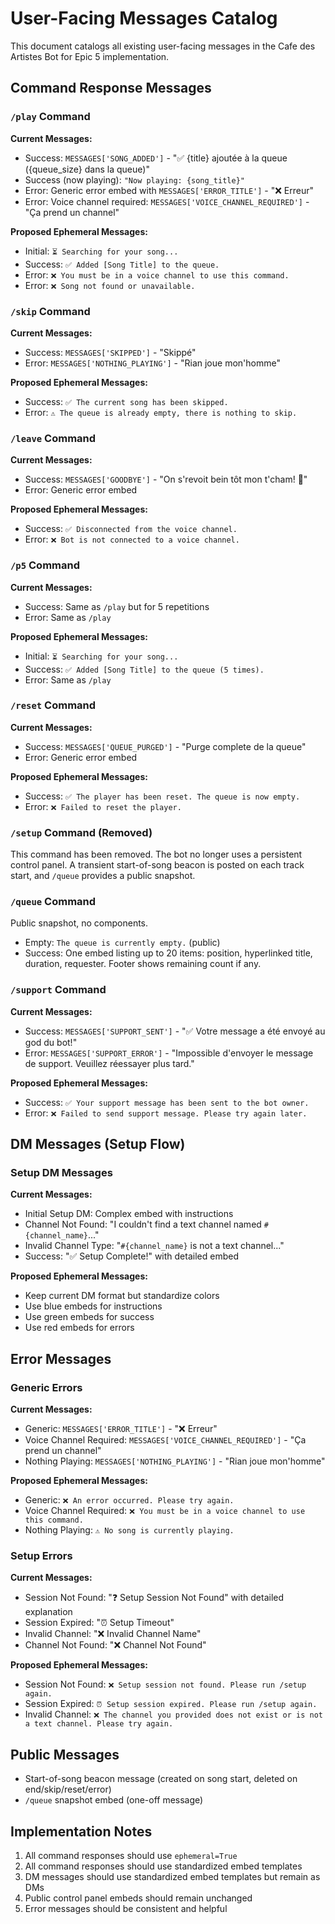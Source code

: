 # User-Facing Messages Catalog

This document catalogs all existing user-facing messages in the Cafe des Artistes Bot for Epic 5 implementation.

## Command Response Messages

### `/play` Command
**Current Messages:**
- Success: `MESSAGES['SONG_ADDED']` - "✅ {title} ajoutée à la queue ({queue_size} dans la queue)"
- Success (now playing): `"Now playing: {song_title}"`
- Error: Generic error embed with `MESSAGES['ERROR_TITLE']` - "❌ Erreur"
- Error: Voice channel required: `MESSAGES['VOICE_CHANNEL_REQUIRED']` - "Ça prend un channel"

**Proposed Ephemeral Messages:**
- Initial: `⏳ Searching for your song...`
- Success: `✅ Added [Song Title] to the queue.`
- Error: `❌ You must be in a voice channel to use this command.`
- Error: `❌ Song not found or unavailable.`

### `/skip` Command
**Current Messages:**
- Success: `MESSAGES['SKIPPED']` - "Skippé"
- Error: `MESSAGES['NOTHING_PLAYING']` - "Rian joue mon'homme"

**Proposed Ephemeral Messages:**
- Success: `✅ The current song has been skipped.`
- Error: `⚠️ The queue is already empty, there is nothing to skip.`

### `/leave` Command
**Current Messages:**
- Success: `MESSAGES['GOODBYE']` - "On s'revoit bein tôt mon t'cham! 👋"
- Error: Generic error embed

**Proposed Ephemeral Messages:**
- Success: `✅ Disconnected from the voice channel.`
- Error: `❌ Bot is not connected to a voice channel.`

### `/p5` Command
**Current Messages:**
- Success: Same as `/play` but for 5 repetitions
- Error: Same as `/play`

**Proposed Ephemeral Messages:**
- Initial: `⏳ Searching for your song...`
- Success: `✅ Added [Song Title] to the queue (5 times).`
- Error: Same as `/play`

### `/reset` Command
**Current Messages:**
- Success: `MESSAGES['QUEUE_PURGED']` - "Purge complete de la queue"
- Error: Generic error embed

**Proposed Ephemeral Messages:**
- Success: `✅ The player has been reset. The queue is now empty.`
- Error: `❌ Failed to reset the player.`

### `/setup` Command (Removed)
This command has been removed. The bot no longer uses a persistent control panel. A transient start-of-song beacon is posted on each track start, and `/queue` provides a public snapshot.

### `/queue` Command
Public snapshot, no components.
- Empty: `The queue is currently empty.` (public)
- Success: One embed listing up to 20 items: position, hyperlinked title, duration, requester. Footer shows remaining count if any.

### `/support` Command
**Current Messages:**
- Success: `MESSAGES['SUPPORT_SENT']` - "✅ Votre message a été envoyé au god du bot!"
- Error: `MESSAGES['SUPPORT_ERROR']` - "Impossible d'envoyer le message de support. Veuillez réessayer plus tard."

**Proposed Ephemeral Messages:**
- Success: `✅ Your support message has been sent to the bot owner.`
- Error: `❌ Failed to send support message. Please try again later.`

## DM Messages (Setup Flow)

### Setup DM Messages
**Current Messages:**
- Initial Setup DM: Complex embed with instructions
- Channel Not Found: "I couldn't find a text channel named `#{channel_name}`..."
- Invalid Channel Type: "`#{channel_name}` is not a text channel..."
- Success: "✅ Setup Complete!" with detailed embed

**Proposed Ephemeral Messages:**
- Keep current DM format but standardize colors
- Use blue embeds for instructions
- Use green embeds for success
- Use red embeds for errors

## Error Messages

### Generic Errors
**Current Messages:**
- Generic: `MESSAGES['ERROR_TITLE']` - "❌ Erreur"
- Voice Channel Required: `MESSAGES['VOICE_CHANNEL_REQUIRED']` - "Ça prend un channel"
- Nothing Playing: `MESSAGES['NOTHING_PLAYING']` - "Rian joue mon'homme"

**Proposed Ephemeral Messages:**
- Generic: `❌ An error occurred. Please try again.`
- Voice Channel Required: `❌ You must be in a voice channel to use this command.`
- Nothing Playing: `⚠️ No song is currently playing.`

### Setup Errors
**Current Messages:**
- Session Not Found: "❓ Setup Session Not Found" with detailed explanation
- Session Expired: "⏰ Setup Timeout" 
- Invalid Channel: "❌ Invalid Channel Name"
- Channel Not Found: "❌ Channel Not Found"

**Proposed Ephemeral Messages:**
- Session Not Found: `❌ Setup session not found. Please run /setup again.`
- Session Expired: `⏰ Setup session expired. Please run /setup again.`
- Invalid Channel: `❌ The channel you provided does not exist or is not a text channel. Please try again.`

## Public Messages
- Start-of-song beacon message (created on song start, deleted on end/skip/reset/error)
- `/queue` snapshot embed (one-off message)

## Implementation Notes

1. All command responses should use `ephemeral=True`
2. All command responses should use standardized embed templates
3. DM messages should use standardized embed templates but remain as DMs
4. Public control panel embeds should remain unchanged
5. Error messages should be consistent and helpful